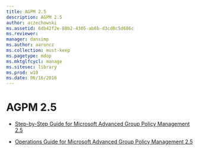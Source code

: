 ```yaml
---
title: AGPM 2.5
description: AGPM 2.5
author: aczechowski
ms.assetid: 6db42f2e-88b2-4305-ab6b-d3cd0c5d686c
ms.reviewer: 
manager: dansimp
ms.author: aaroncz
ms.collection: must-keep
ms.pagetype: mdop
ms.mktglfcycl: manage
ms.sitesec: library
ms.prod: w10
ms.date: 06/16/2016
---
```



# AGPM 2.5


-   [Step-by-Step Guide for Microsoft Advanced Group Policy Management 2.5](step-by-step-guide-for-microsoft-advanced-group-policy-management-25.md)

-   [Operations Guide for Microsoft Advanced Group Policy Management 2.5](operations-guide-for-microsoft-advanced-group-policy-management-25.md)

 

 





